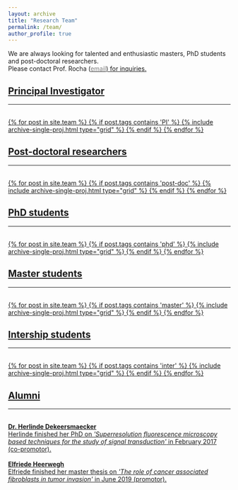 ```yaml
---
layout: archive
title: "Research Team"
permalink: /team/
author_profile: true
---
```


We are always looking for talented and enthusiastic masters, PhD students and post-doctoral researchers. <br> Please contact Prof. Rocha (<a href="mailto:{{ author.email }}"><span style="color:gray">email</span>) for inquiries.
<br>
<hr-bold>
<h2>Principal Investigator</h2>
<hr><br>
<div class="grid">
<div class="wrapper">
  {% for post in site.team %}
    {% if post.tags contains 'PI' %}
      {% include archive-single-proj.html type="grid" %}
    {% endif %}
  {% endfor %}
</div>
</div>


<hr-bold>
<h2>Post-doctoral researchers</h2>
<hr><br>

<div class="grid">
<div class="wrapper">
  {% for post in site.team %}
    {% if post.tags contains 'post-doc' %}
      {% include archive-single-proj.html type="grid" %}
    {% endif %}
  {% endfor %}
</div>
</div>

<hr-bold>
<h2>PhD students</h2>
<hr><br>
<div class="grid">
<div class="wrapper">
  {% for post in site.team %}
    {% if post.tags contains 'phd' %}
      {% include archive-single-proj.html type="grid" %}
    {% endif %}
  {% endfor %}
</div>
</div>

<hr-bold>
<h2>Master students</h2>
<hr><br>
<div class="grid">
<div class="wrapper">
  {% for post in site.team %}
    {% if post.tags contains 'master' %}
      {% include archive-single-proj.html type="grid" %}
    {% endif %}
  {% endfor %}
</div>
</div>

<hr-bold>
<h2>Intership students</h2>
<hr><br>
<div class="grid">
<div class="wrapper">
  {% for post in site.team %}
    {% if post.tags contains 'inter' %}
      {% include archive-single-proj.html type="grid" %}
    {% endif %}
  {% endfor %}
</div>
</div>


<hr-bold>
<h2>Alumni</h2>
<hr><br>
<b>Dr. Herlinde Dekeersmaecker</b><br>
Herlinde finished her PhD on <i>'Superresolution fluorescence microscopy based techniques for the study of signal transduction'</i> in February 2017 (co-promotor). <br><br>
<b>Elfriede Heerwegh</b><br>
Elfriede finished her master thesis on <i>'The role of cancer associated fibroblasts in tumor invasion'</i> in June 2019 (promotor). <br><br>
